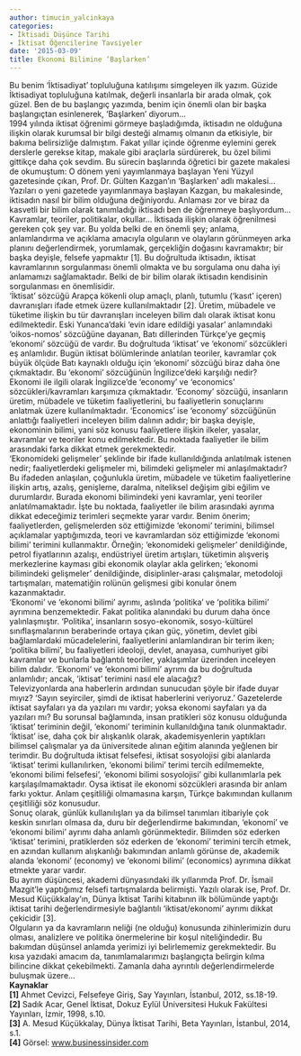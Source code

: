 ```yaml
---
author: timucin_yalcinkaya
categories:
- İktisadi Düşünce Tarihi
- İktisat Öğencilerine Tavsiyeler
date: '2015-03-09'
title: Ekonomi Bilimine ‘Başlarken’
---
```


Bu benim ‘İktisadiyat’ topluluğuna katılışımı simgeleyen ilk yazım. Güzide İktisadiyat topluluğuna katılmak, değerli insanlarla bir arada olmak, çok güzel. Ben de bu başlangıç yazımda, benim için önemli olan bir başka başlangıçtan esinlenerek, ‘Başlarken’ diyorum…  
1994 yılında iktisat öğrenimi görmeye başladığımda, iktisadın ne olduğuna ilişkin olarak kurumsal bir bilgi desteği almamış olmanın da etkisiyle, bir bakıma belirsizliğe dalmıştım. Fakat yıllar içinde öğrenme eylemini gerek derslerle gerekse kitap, makale gibi araçlarla sürdürerek, bu özel bilimi gittikçe daha çok sevdim. Bu sürecin başlarında öğretici bir gazete makalesi de okumuştum: O dönem yeni yayımlanmaya başlayan Yeni Yüzyıl gazetesinde çıkan, Prof. Dr. Gülten Kazgan’ın ‘Başlarken’ adlı makalesi… Yazıları o yeni gazetede yayımlanmaya başlayan Kazgan, bu makalesinde, iktisadın nasıl bir bilim olduğuna değiniyordu. Anlaması zor ve biraz da kasvetli bir bilim olarak tanımladığı iktisadı ben de öğrenmeye başlıyordum…  
 Kavramlar, teoriler, politikalar, okullar… İktisada ilişkin olarak öğrenilmesi gereken çok şey var. Bu yolda belki de en önemli şey; anlama, anlamlandırma ve açıklama amacıyla olguların ve olayların görünmeyen arka planını değerlendirmek, yorumlamak, gerçekliğin doğasını kavramaktır; bir başka deyişle, felsefe yapmaktır \[1\]. Bu doğrultuda iktisadın, iktisat kavramlarının sorgulanması önemli olmakta ve bu sorgulama onu daha iyi anlamamızı sağlamaktadır. Belki de bir bilim olarak iktisadın kendisinin sorgulanması en önemlisidir.  
‘İktisat’ sözcüğü Arapça kökenli olup amaçlı, planlı, tutumlu (‘kasıt’ içeren) davranışları ifade etmek üzere kullanılmaktadır \[2\]. Üretim, mübadele ve tüketime ilişkin bu tür davranışları inceleyen bilim dalı olarak iktisat konu edilmektedir. Eski Yunanca’daki ‘evin idare edildiği yasalar’ anlamındaki ‘oikos-nomos’ sözcüğüne dayanan, Batı dillerinden Türkçe’ye geçmiş ‘ekonomi’ sözcüğü de vardır. Bu doğrultuda ‘iktisat’ ve ‘ekonomi’ sözcükleri eş anlamlıdır. Bugün iktisat bölümlerinde anlatılan teoriler, kavramlar çok büyük ölçüde Batı kaynaklı olduğu için ‘ekonomi’ sözcüğü biraz daha öne çıkmaktadır. Bu ‘ekonomi’ sözcüğünün İngilizce’deki karşılığı nedir?  
Ekonomi ile ilgili olarak İngilizce’de ‘economy’ ve ‘economics’ sözcükleri/kavramları karşımıza çıkmaktadır. ‘Economy’ sözcüğü, insanların üretim, mübadele ve tüketim faaliyetlerini, bu faaliyetlerin sonuçlarını anlatmak üzere kullanılmaktadır. ‘Economics’ ise ‘economy’ sözcüğünün anlattığı faaliyetleri inceleyen bilim dalının adıdır; bir başka deyişle, ekonominin bilimi, yani söz konusu faaliyetlere ilişkin ilkeler, yasalar, kavramlar ve teoriler konu edilmektedir. Bu noktada faaliyetler ile bilim arasındaki farka dikkat etmek gerekmektedir.  
‘Ekonomideki gelişmeler’ şeklinde bir ifade kullanıldığında anlatılmak istenen nedir; faaliyetlerdeki gelişmeler mi, bilimdeki gelişmeler mi anlaşılmaktadır? Bu ifadeden anlaşılan, çoğunlukla üretim, mübadele ve tüketim faaliyetlerine ilişkin artış, azalış, genişleme, daralma, niteliksel değişim gibi eğilim ve durumlardır. Burada ekonomi bilimindeki yeni kavramlar, yeni teoriler anlatılmamaktadır. İşte bu noktada, faaliyetler ile bilim arasındaki ayrıma dikkat edeceğimiz terimleri seçmekte yarar vardır. Benim önerim; faaliyetlerden, gelişmelerden söz ettiğimizde ‘ekonomi’ terimini, bilimsel açıklamalar yaptığımızda, teori ve kavramlardan söz ettiğimizde ‘ekonomi bilimi’ terimini kullanmaktır. Örneğin; ‘ekonomideki gelişmeler’ denildiğinde, petrol fiyatlarının azalışı, endüstriyel üretim artışları, tüketimin alışveriş merkezlerine kayması gibi ekonomik olaylar akla gelirken; ‘ekonomi bilimindeki gelişmeler’ denildiğinde, disiplinler-arası çalışmalar, metodoloji tartışmaları, matematiğin rolünün gelişmesi gibi konular önem kazanmaktadır.  
‘Ekonomi’ ve ‘ekonomi bilimi’ ayrımı, aslında ‘politika’ ve ‘politika bilimi’ ayrımına benzemektedir. Fakat politika alanındaki bu durum daha önce yalınlaşmıştır. ‘Politika’, insanların sosyo-ekonomik, sosyo-kültürel sınıflaşmalarının beraberinde ortaya çıkan güç, yönetim, devlet gibi bağlamlardaki mücadelelerini, faaliyetlerini anlamlandıran bir terim iken; ‘politika bilimi’, bu faaliyetleri ideoloji, devlet, anayasa, cumhuriyet gibi kavramlar ve bunlarla bağlantılı teoriler, yaklaşımlar üzerinden inceleyen bilim dalıdır. ‘Ekonomi’ ve ‘ekonomi bilimi’ ayrımı da bu doğrultuda anlamlıdır; ancak, ‘iktisat’ terimini nasıl ele alacağız?  
Televizyonlarda ana haberlerin ardından sunucudan şöyle bir ifade duyar mıyız? ‘Sayın seyirciler, şimdi de iktisat haberlerini veriyoruz.’ Gazetelerde iktisat sayfaları ya da yazıları mı vardır; yoksa ekonomi sayfaları ya da yazıları mı? Bu sorunsal bağlamında, insan pratikleri söz konusu olduğunda ‘iktisat’ teriminin değil, ‘ekonomi’ teriminin kullanıldığına tanık olunmaktadır. ‘İktisat’ ise, daha çok bir alışkanlık olarak, akademisyenlerin yaptıkları bilimsel çalışmalar ya da üniversitede alınan eğitim alanında yeğlenen bir terimdir. Bu doğrultuda iktisat felsefesi, iktisat sosyolojisi gibi alanlarda ‘iktisat’ terimi kullanılırken, ‘ekonomi bilimi’ terimi tercih edilmemekte, ‘ekonomi bilimi felsefesi’, ‘ekonomi bilimi sosyolojisi’ gibi kullanımlarla pek karşılaşılmamaktadır. Oysa iktisat ile ekonomi sözcükleri arasında bir anlam farkı yoktur. Anlam çeşitliliği olmamasına karşın, Türkçe bakımından kullanım çeşitliliği söz konusudur.  
Sonuç olarak, günlük kullanılışları ya da bilimsel tanımları itibariyle çok keskin sınırları olmasa da, duru bir değerlendirme bakımından, ‘ekonomi’ ve ‘ekonomi bilimi’ ayrımı daha anlamlı görünmektedir. Bilimden söz ederken ‘iktisat’ terimini, pratiklerden söz ederken de ‘ekonomi’ terimini tercih etmek, en azından kullanım alışkanlığı bakımından anlamlı görünse de, akademik alanda ‘ekonomi’ (economy) ve ‘ekonomi bilimi’ (economics) ayrımına dikkat etmekte yarar vardır.  
Bu ayrım düşüncesi, akademi dünyasındaki ilk yıllarımda Prof. Dr. İsmail Mazgit’le yaptığımız felsefi tartışmalarda belirmişti. Yazılı olarak ise, Prof. Dr. Mesud Küçükkalay’ın, Dünya İktisat Tarihi kitabının ilk bölümünde yaptığı iktisat tarihi değerlendirmesiyle bağlantılı ‘iktisat/ekonomi’ ayrımı dikkat çekicidir \[3\].  
Olguların ya da kavramların neliği (ne olduğu) konusunda zihinlerimizin duru olması, analizlere ve politika önermelerine bir koşul niteliğindedir. Bu bakımdan düşünsel anlamda yerimizi iyi belirlememiz gerekmektedir. Bu kısa yazıdaki amacım da, tanımlamalarımızı başlangıçta belirgin kılma bilincine dikkat çekebilmekti. Zamanla daha ayrıntılı değerlendirmelerde buluşmak üzere…  
**Kaynaklar**  
**\[1\]** Ahmet Cevizci, Felsefeye Giriş, Say Yayınları, İstanbul, 2012, ss.18-19.  
**\[2\]** Sadık Acar, Genel İktisat, Dokuz Eylül Üniversitesi Hukuk Fakültesi Yayınları, İzmir, 1998, s.10.  
**\[3\]** A. Mesud Küçükkalay, Dünya İktisat Tarihi, Beta Yayınları, İstanbul, 2014, s.1.  
**\[4\]** Görsel: www.businessinsider.com
